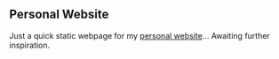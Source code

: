 ## Personal Website

Just a quick static webpage for my [personal website](http://www.pearla.io)... Awaiting further inspiration.
